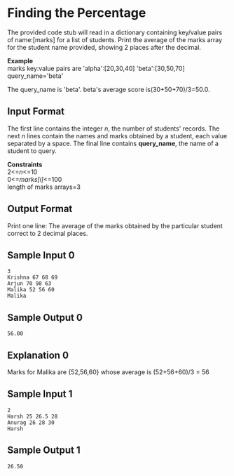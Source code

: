 # Finding the Percentage

The provided code stub will read in a dictionary containing key/value pairs of name:\[marks\] for a list of students. Print the average of the marks array for the student name provided, showing 2 places after the decimal.

**Example**\
marks key:value pairs are
'alpha':\[20,30,40\]
'beta':\[30,50,70\]
query_name='beta'

The query_name is 'beta'. beta's average score is\(30+50+70\)/3=50.0.

## Input Format

The first line contains the integer _n_, the number of students' records. The next _n_ lines contain the names and marks obtained by a student, each value separated by a space. The final line contains **query_name**, the name of a student to query.

**Constraints**\
2<=_n_<=10 \
0<=_marks\[i\]_<=100 \
length of marks arrays=3

## Output Format

Print one line: The average of the marks obtained by the particular student correct to 2 decimal places.

## Sample Input 0
```
3
Krishna 67 68 69
Arjun 70 98 63
Malika 52 56 60
Malika
```
## Sample Output 0
```
56.00
```
## Explanation 0
Marks for Malika are \{52,56,60\} whose average is \(52+56+60\)/3 = 56 
## Sample Input 1
```
2
Harsh 25 26.5 28
Anurag 26 28 30
Harsh
```
## Sample Output 1
```
26.50
```
